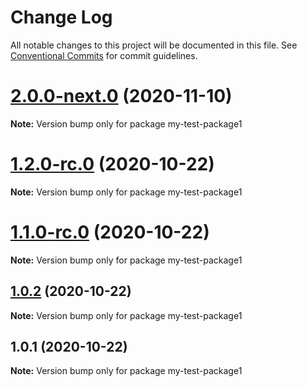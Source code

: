 # Change Log

All notable changes to this project will be documented in this file.
See [Conventional Commits](https://conventionalcommits.org) for commit guidelines.

# [2.0.0-next.0](https://github.com/vladar/lerna-repo/compare/my-test-package1@1.2.0-rc.0...my-test-package1@2.0.0-next.0) (2020-11-10)

**Note:** Version bump only for package my-test-package1






# [1.2.0-rc.0](https://github.com/vladar/lerna-repo/compare/my-test-package1@1.0.2...my-test-package1@1.2.0-rc.0) (2020-10-22)

**Note:** Version bump only for package my-test-package1





# [1.1.0-rc.0](https://github.com/vladar/lerna-repo/compare/my-test-package1@1.0.2...my-test-package1@1.1.0-rc.0) (2020-10-22)

**Note:** Version bump only for package my-test-package1






## [1.0.2](https://github.com/vladar/lerna-repo/compare/my-test-package1@1.0.1...my-test-package1@1.0.2) (2020-10-22)

**Note:** Version bump only for package my-test-package1





## 1.0.1 (2020-10-22)

**Note:** Version bump only for package my-test-package1
